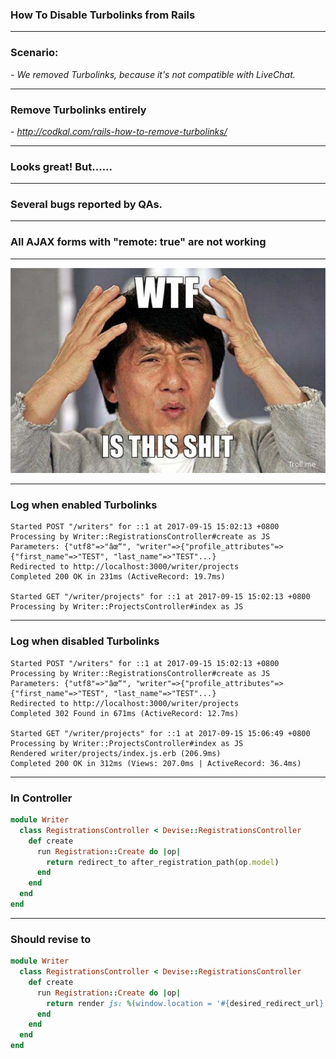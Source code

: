 <!-- $theme: default -->
<!-- page_number: true -->

### How To Disable Turbolinks from Rails

---

### Scenario:
*- We removed Turbolinks, because it's not compatible with LiveChat.*

---

### Remove Turbolinks entirely
*- http://codkal.com/rails-how-to-remove-turbolinks/*

---

### Looks great! But......

---

### Several bugs reported by QAs.

---

### All AJAX forms with "remote: true" are not working

---

![screenshot](https://github.com/bikonchou/Sharing/blob/how_to_disable_turbolinks/assets/images/jacky_WTF.jpg?raw=true)

---

### Log when enabled Turbolinks
```
Started POST "/writers" for ::1 at 2017-09-15 15:02:13 +0800
Processing by Writer::RegistrationsController#create as JS
Parameters: {"utf8"=>"âœ“", "writer"=>{"profile_attributes"=>{"first_name"=>"TEST", "last_name"=>"TEST"...}
Redirected to http://localhost:3000/writer/projects
Completed 200 OK in 231ms (ActiveRecord: 19.7ms)

Started GET "/writer/projects" for ::1 at 2017-09-15 15:02:13 +0800
Processing by Writer::ProjectsController#index as JS
```

---

### Log when disabled Turbolinks
```
Started POST "/writers" for ::1 at 2017-09-15 15:02:13 +0800
Processing by Writer::RegistrationsController#create as JS
Parameters: {"utf8"=>"âœ“", "writer"=>{"profile_attributes"=>{"first_name"=>"TEST", "last_name"=>"TEST"...}
Redirected to http://localhost:3000/writer/projects
Completed 302 Found in 671ms (ActiveRecord: 12.7ms)

Started GET "/writer/projects" for ::1 at 2017-09-15 15:06:49 +0800
Processing by Writer::ProjectsController#index as JS
Rendered writer/projects/index.js.erb (206.9ms)
Completed 200 OK in 312ms (Views: 207.0ms | ActiveRecord: 36.4ms)
```

---

### In Controller
```ruby
module Writer
  class RegistrationsController < Devise::RegistrationsController
    def create
      run Registration::Create do |op|
        return redirect_to after_registration_path(op.model)
      end
    end
  end
end
```

---

### Should revise to
```ruby
module Writer
  class RegistrationsController < Devise::RegistrationsController
    def create
      run Registration::Create do |op|    
        return render js: %(window.location = '#{desired_redirect_url}')
      end
    end
  end
end
```